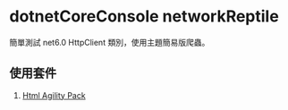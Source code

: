 # dotnetCoreConsole networkReptile
簡單測試 net6.0 HttpClient 類別，使用主題簡易版爬蟲。

## 使用套件
1. [Html Agility Pack](https://html-agility-pack.net/)


